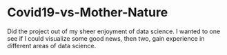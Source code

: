 # Covid19-vs-Mother-Nature
Did the project out of my sheer enjoyment of data science. I wanted to one see if I could visualize some good news, then two, gain experience in different areas of data science.
